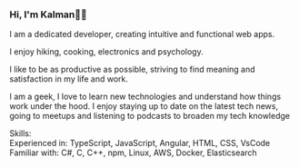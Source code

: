### Hi, I'm Kalman👨‍💻
I am a dedicated developer, creating intuitive and functional web apps.

I enjoy hiking, cooking, electronics and psychology.

I like to be as productive as possible, striving to find meaning and satisfaction in my life and work.

I am a geek, I love to learn new technologies and understand how things work under the hood. I enjoy staying up to date on the latest tech news, going to meetups and listening to podcasts to broaden my tech knowledge

Skills:<br>
Experienced in: TypeScript, JavaScript, Angular, HTML, CSS, VsCode <br>
Familiar with: C#, C, C++, npm, Linux, AWS, Docker, Elasticsearch <br>

<!--
**kalmanl/kalmanl** is a ✨ _special_ ✨ repository because its `README.md` (this file) appears on your GitHub profile.

Here are some ideas to get you started:

- 🔭 I’m currently working on ...
- 🌱 I’m currently learning ...
- 👯 I’m looking to collaborate on ...
- 🤔 I’m looking for help with ...
- 💬 Ask me about ...
- 📫 How to reach me: ...
- 😄 Pronouns: ...
- ⚡ Fun fact: ...
-->

